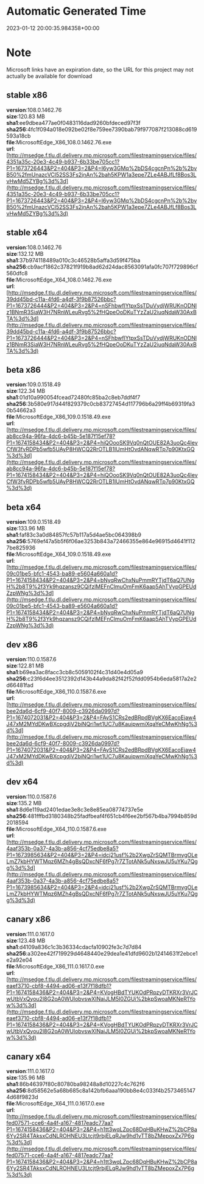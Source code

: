 # Automatic Generated Time
2023-01-12 20:00:35.984358+00:00

# Note
Microsoft links have an expiration date, so the URL for this project may not actually be available for download

## stable x86
**version**:108.0.1462.76  
**size**:120.83 MB  
**sha1**:ee9dbea477ae0f0483116dad9260bfdeced97f3f  
**sha256**:4fc1f094a018e092be02f8e759ee7390bab79f977087f213088cd619593a18cb  
**file**:MicrosoftEdge_X86_108.0.1462.76.exe  
**url**:[http://msedge.f.tlu.dl.delivery.mp.microsoft.com/filestreamingservice/files/4351a35c-20e3-4c49-b937-6b33be705cc1?P1=1673726443&P2=404&P3=2&P4=I6yw3GMq%2bDS4cgcnPn%2b%2bvB50%2fmUnazcVCl52SS3Fs2jnAn%2bah5KPW1a3epe7ZLe4ABJfLf8Bos3LvHwMd5ZYBg%3d%3d](http://msedge.f.tlu.dl.delivery.mp.microsoft.com/filestreamingservice/files/4351a35c-20e3-4c49-b937-6b33be705cc1?P1=1673726443&P2=404&P3=2&P4=I6yw3GMq%2bDS4cgcnPn%2b%2bvB50%2fmUnazcVCl52SS3Fs2jnAn%2bah5KPW1a3epe7ZLe4ABJfLf8Bos3LvHwMd5ZYBg%3d%3d)  

## stable x64
**version**:108.0.1462.76  
**size**:132.12 MB  
**sha1**:37b974118489a010c3c46528b5affa3d59f475ba  
**sha256**:cb9acf1862c37821f919b8ad62d24dac8563091afa0fc707f729896cf560dfc8  
**file**:MicrosoftEdge_X64_108.0.1462.76.exe  
**url**:[http://msedge.f.tlu.dl.delivery.mp.microsoft.com/filestreamingservice/files/39dd45bd-c11a-4fd6-a4df-3f9b87526bbc?P1=1673726444&P2=404&P3=2&P4=nSFhbwflYtpxSsTDuVydjWRUKnODNlz1BNmR3SiaW3H7NRnWLeuRvg5%2fHQpeOoDKuTYzZaU2iuqNdaW30AxBTA%3d%3d](http://msedge.f.tlu.dl.delivery.mp.microsoft.com/filestreamingservice/files/39dd45bd-c11a-4fd6-a4df-3f9b87526bbc?P1=1673726444&P2=404&P3=2&P4=nSFhbwflYtpxSsTDuVydjWRUKnODNlz1BNmR3SiaW3H7NRnWLeuRvg5%2fHQpeOoDKuTYzZaU2iuqNdaW30AxBTA%3d%3d)  

## beta x86
**version**:109.0.1518.49  
**size**:122.34 MB  
**sha1**:01d10a990054fcead72480fc85ba2c8eb7ddf4f7  
**sha256**:3b580e917d44f829379c0cb83727454d117796b6a29ff4b69319fa30b54662a3  
**file**:MicrosoftEdge_X86_109.0.1518.49.exe  
**url**:[http://msedge.f.tlu.dl.delivery.mp.microsoft.com/filestreamingservice/files/ab8cc94a-96fa-4dc6-b45b-5e187f15ef78?P1=1674158434&P2=404&P3=2&P4=hiQOooSK9Vq0nQtOUE82A3uoQc4IevCfW3fvRDPb5wfb5UAyP8HWCQ2RrOTLB1IUmHtOvdANqwRTp7p90KtxGQ%3d%3d](http://msedge.f.tlu.dl.delivery.mp.microsoft.com/filestreamingservice/files/ab8cc94a-96fa-4dc6-b45b-5e187f15ef78?P1=1674158434&P2=404&P3=2&P4=hiQOooSK9Vq0nQtOUE82A3uoQc4IevCfW3fvRDPb5wfb5UAyP8HWCQ2RrOTLB1IUmHtOvdANqwRTp7p90KtxGQ%3d%3d)  

## beta x64
**version**:109.0.1518.49  
**size**:133.96 MB  
**sha1**:faf83c3a0d84857fc57b117a5d4ae5bc064398b9  
**sha256**:5769ef47a5b5f6f06ae3253b843a72466355e864e96915d4641f1127be825936  
**file**:MicrosoftEdge_X64_109.0.1518.49.exe  
**url**:[http://msedge.f.tlu.dl.delivery.mp.microsoft.com/filestreamingservice/files/09c01be5-bfc1-4543-ba89-e5604a660a1d?P1=1674158434&P2=404&P3=2&P4=bNyqRwChxNuPmmRYTjdT6aQ7UNgH%2b8T9%2f3Yk9hqzansz9CQifzlMEFnClmuOmFmK6aap5AhTVypGPEUdZzpWNg%3d%3d](http://msedge.f.tlu.dl.delivery.mp.microsoft.com/filestreamingservice/files/09c01be5-bfc1-4543-ba89-e5604a660a1d?P1=1674158434&P2=404&P3=2&P4=bNyqRwChxNuPmmRYTjdT6aQ7UNgH%2b8T9%2f3Yk9hqzansz9CQifzlMEFnClmuOmFmK6aap5AhTVypGPEUdZzpWNg%3d%3d)  

## dev x86
**version**:110.0.1587.6  
**size**:122.81 MB  
**sha1**:b69ea3ac8facc3cb8c5059102f4c31d40e4d05a9  
**sha256**:c23f6d4ee3512392d143b44a9da82f42f52fdd0954b6eda5817a2e2d66481fad  
**file**:MicrosoftEdge_X86_110.0.1587.6.exe  
**url**:[http://msedge.f.tlu.dl.delivery.mp.microsoft.com/filestreamingservice/files/bee2da6d-6cf9-40f7-8009-c3926da0997d?P1=1674072031&P2=404&P3=2&P4=FAyS1CRs2edBRpdBVgKX6EacoEjaw4J47xM2MYdDKwBXcpgdjV2biNQri1wt1UC7u8KauipwmiXqaYeCMwKhNg%3d%3d](http://msedge.f.tlu.dl.delivery.mp.microsoft.com/filestreamingservice/files/bee2da6d-6cf9-40f7-8009-c3926da0997d?P1=1674072031&P2=404&P3=2&P4=FAyS1CRs2edBRpdBVgKX6EacoEjaw4J47xM2MYdDKwBXcpgdjV2biNQri1wt1UC7u8KauipwmiXqaYeCMwKhNg%3d%3d)  

## dev x64
**version**:110.0.1587.6  
**size**:135.2 MB  
**sha1**:8d6e119ad2401edae3e8c3e8e85ea08774737e5e  
**sha256**:481fffbd3180348b25fadfbeaf4f651cb4f6ee2bf567b4ba7994b859d2018594  
**file**:MicrosoftEdge_X64_110.0.1587.6.exe  
**url**:[http://msedge.f.tlu.dl.delivery.mp.microsoft.com/filestreamingservice/files/4aaf353b-0a37-4a3b-a856-4cf75edbe8a5?P1=1673985634&P2=404&P3=2&P4=idcj21usf%2b2XwgZrSQMTBrmygOLeLmZ7kbHYWTMqz6MZh4gBsQDxcNF6fPg7r7ZTotANk5uNxswJU5uYKu7Qgg%3d%3d](http://msedge.f.tlu.dl.delivery.mp.microsoft.com/filestreamingservice/files/4aaf353b-0a37-4a3b-a856-4cf75edbe8a5?P1=1673985634&P2=404&P3=2&P4=idcj21usf%2b2XwgZrSQMTBrmygOLeLmZ7kbHYWTMqz6MZh4gBsQDxcNF6fPg7r7ZTotANk5uNxswJU5uYKu7Qgg%3d%3d)  

## canary x86
**version**:111.0.1617.0  
**size**:123.48 MB  
**sha1**:d4109a836c1c3b36334cdacfa10902fe3c7d7d84  
**sha256**:a302ee42f719929d4648440e29dea1e41dfd9602b12414631f2ebce1e2a92e04  
**file**:MicrosoftEdge_X86_111.0.1617.0.exe  
**url**:[http://msedge.f.tlu.dl.delivery.mp.microsoft.com/filestreamingservice/files/eaef3710-cbf8-4494-ad06-e13f7f18dfb1?P1=1674158436&P2=404&P3=2&P4=KVogHBdTYUKOdPRpzyDTKRXr3VrJCwUtbVxQyou2l8G2oA0WUlobvswXINaiJLM5I0ZGUi%2bkpSwoaMKNeR1Yow%3d%3d](http://msedge.f.tlu.dl.delivery.mp.microsoft.com/filestreamingservice/files/eaef3710-cbf8-4494-ad06-e13f7f18dfb1?P1=1674158436&P2=404&P3=2&P4=KVogHBdTYUKOdPRpzyDTKRXr3VrJCwUtbVxQyou2l8G2oA0WUlobvswXINaiJLM5I0ZGUi%2bkpSwoaMKNeR1Yow%3d%3d)  

## canary x64
**version**:111.0.1617.0  
**size**:135.96 MB  
**sha1**:86b46397f80c80780ba98248a8d10227c4c762f6  
**sha256**:8d58562e5a68b685c8a142bfb6aaa190bb8e4c033f4b25734651474d68f9823d  
**file**:MicrosoftEdge_X64_111.0.1617.0.exe  
**url**:[http://msedge.f.tlu.dl.delivery.mp.microsoft.com/filestreamingservice/files/fed07571-cce6-4a4f-a167-4817eadc77aa?P1=1674158436&P2=404&P3=2&P4=h1tt3wqLZpc68DqHBuKHwZ%2bCP8a6Yy2SR4TAksxCdNLROHNEU3Ltcjt9rbjELqRJw9hd1vTT8bZMepoxZx7P6g%3d%3d](http://msedge.f.tlu.dl.delivery.mp.microsoft.com/filestreamingservice/files/fed07571-cce6-4a4f-a167-4817eadc77aa?P1=1674158436&P2=404&P3=2&P4=h1tt3wqLZpc68DqHBuKHwZ%2bCP8a6Yy2SR4TAksxCdNLROHNEU3Ltcjt9rbjELqRJw9hd1vTT8bZMepoxZx7P6g%3d%3d)  

